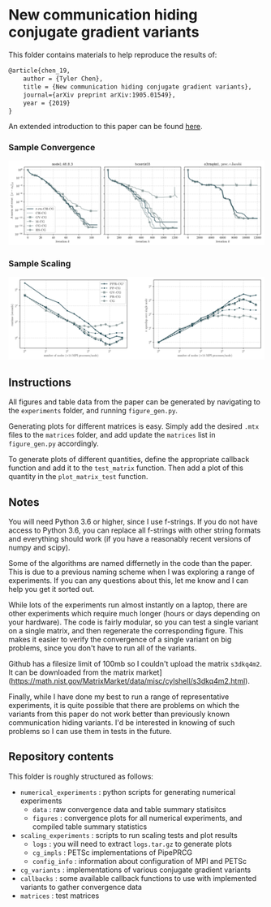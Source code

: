 # New communication hiding conjugate gradient variants

This folder contains materials to help reproduce the results of:

    @article{chen_19,
        author = {Tyler Chen},
        title = {New communication hiding conjugate gradient variants},
        journal={arXiv preprint arXiv:1905.01549},
        year = {2019}
    }

An extended introduction to this paper can be found [here](https://chen.pw/research/publications/predict_and_recompute.html).

### Sample Convergence
![sample-convergence](numerical_experiments/figures/model_48_8_3-bcsstk03-s3rmq4m1_None-None-jacobi_error_A_norm.svg)

### Sample Scaling
![sample-scaling](scaling_experiments/figures/strong_scale.svg)


## Instructions
All figures and table data from the paper can be generated by navigating to the `experiments` folder, and running `figure_gen.py`.

Generating plots for different matrices is easy. 
Simply add the desired `.mtx` files to the `matrices` folder, and add update the `matrices` list in `figure_gen.py` accordingly. 

To generate plots of different quantities, define the appropriate callback function and add it to the `test_matrix` function.
Then add a plot of this quantity in the `plot_matrix_test` function.


## Notes
You will need Python 3.6 or higher, since I use f-strings.
If you do not have access to Python 3.6, you can replace all f-strings with other string formats and everything should work (if you have a reasonably recent versions of numpy and scipy).

Some of the algorithms are named differnetly in the code than the paper.
This is due to a previous naming scheme when I was exploring a range of experiments.
If you can any questions about this, let me know and I can help you get it sorted out.

While lots of the experiments run almost instantly on a laptop, there are other experiments which require much longer (hours or days depending on your hardware).
The code is fairly modular, so you can test a single variant on a single matrix, and then regenerate the corresponding figure.
This makes it easier to verify the convergence of a single variant on big problems, since you don't have to run all of the variants.

Github has a filesize limit of 100mb so I couldn't upload the matrix `s3dkq4m2`.
It can be downloaded from the matrix market](https://math.nist.gov/MatrixMarket/data/misc/cylshell/s3dkq4m2.html).

Finally, while I have done my best to run a range of representative experiments, it is quite possible that there are problems on which the variants from this paper do not work better than previously known communication hiding variants. 
I'd be interested in knowing of such problems so I can use them in tests in the future.


## Repository contents

This folder is roughly structured as follows:

- `numerical_experiments` : python scripts for generating numerical experiments
    - `data` : raw convergence data and table summary statisitcs
    - `figures` : convergence plots for all numerical experiments, and compiled table summary statistics
- `scaling_experiments` : scripts to run scaling tests and plot results
    - `logs` : you will need to extract `logs.tar.gz` to generate plots
    - `cg_impls` : PETSc implementations of PipePRCG
    - `config_info` : information about configuration of MPI and PETSc
- `cg_variants` : implementations of various conjugate gradient variants
- `callbacks` : some available callback functions to use with implemented variants to gather convergence data
- `matrices` : test matrices

